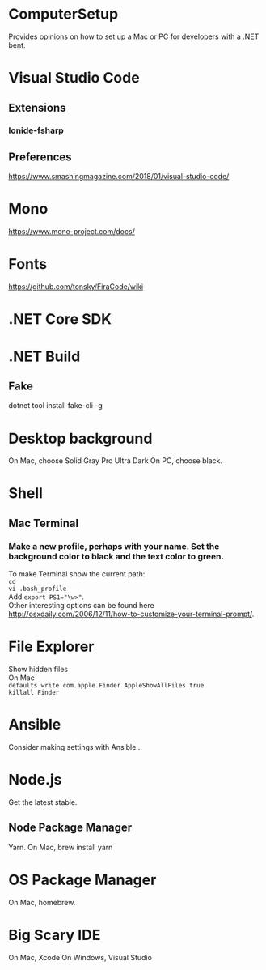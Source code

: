 # ComputerSetup
Provides opinions on how to set up a Mac or PC for developers with a .NET bent.

# Visual Studio Code
## Extensions
### Ionide-fsharp

## Preferences
https://www.smashingmagazine.com/2018/01/visual-studio-code/

# Mono
https://www.mono-project.com/docs/

# Fonts
https://github.com/tonsky/FiraCode/wiki

# .NET Core SDK

# .NET Build
## Fake
dotnet tool install fake-cli -g

# Desktop background
On Mac, choose Solid Gray Pro Ultra Dark
On PC, choose black.

# Shell
## Mac Terminal
### Make a new profile, perhaps with your name. Set the background color to black and the text color to green.
To make Terminal show the current path:  
`cd`  
`vi .bash_profile`  
Add `export PS1="\w>"`.  
Other interesting options can be found here http://osxdaily.com/2006/12/11/how-to-customize-your-terminal-prompt/.

# File Explorer
Show hidden files  
On Mac  
`defaults write com.apple.Finder AppleShowAllFiles true`  
`killall Finder`  

# Ansible
Consider making settings with Ansible...

# Node.js
Get the latest stable. 

## Node Package Manager
Yarn. 
On Mac, brew install yarn

# OS Package Manager
On Mac, homebrew. 

# Big Scary IDE
On Mac, Xcode
On Windows, Visual Studio
